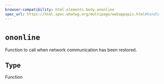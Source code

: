 ```yaml
---
browser-compatibility: html.elements.body.ononline
spec_url: https://html.spec.whatwg.org/multipage/webappapis.html#handler-window-ononline
---
```


# `ononline`

Function to call when network communication has been restored.

## Type

Function
